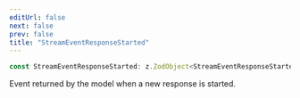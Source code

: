 ```yaml
---
editUrl: false
next: false
prev: false
title: "StreamEventResponseStarted"
---
```


```ts
const StreamEventResponseStarted: z.ZodObject<StreamEventResponseStarted>;
```

Event returned by the model when a new response is started.

